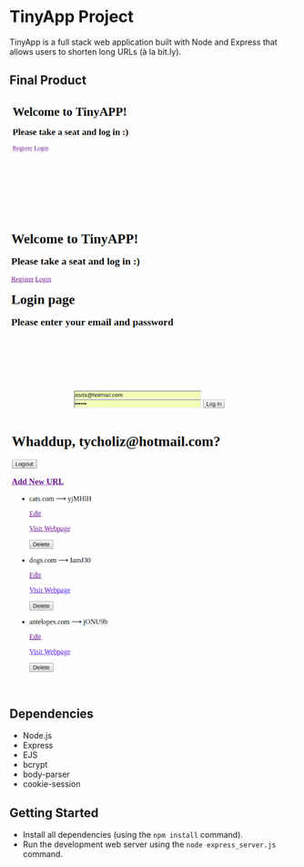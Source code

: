# TinyApp Project

TinyApp is a full stack web application built with Node and Express that allows users to shorten long URLs (à la bit.ly).

## Final Product

!["welcome page"](https://github.com/Tycholiz/tinyApp/blob/master/docs/home%20page.png?raw=true)
!["login page"](https://github.com/Tycholiz/tinyApp/blob/master/docs/login%20page.png?raw=true)
!["urls page"](https://github.com/Tycholiz/tinyApp/blob/master/docs/urls%20page.png?raw=true)

## Dependencies

- Node.js
- Express
- EJS
- bcrypt
- body-parser
- cookie-session

## Getting Started

- Install all dependencies (using the `npm install` command).
- Run the development web server using the `node express_server.js` command.

